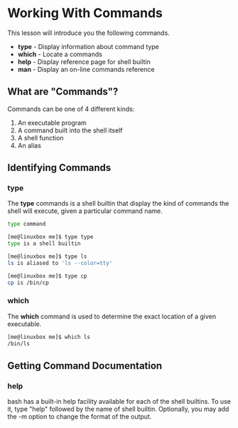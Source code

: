 # Working With Commands
This lesson will introduce you the following commands.
- **type** - Display information about command type
- **which** - Locate a commands
- **help** - Display reference page for shell builtin
- **man** - Display an on-line commands reference

## What are "Commands"?
Commands can be one of 4 different kinds:
1. An executable program
2. A command built into the shell itself
3. A shell function
4. An alias

## Identifying Commands
### type
The **type** commands is a shell builtin that display the kind of commands the shell will execute, given a particular command name.
```bash
type command
```
```bash
[me@linuxbox me]$ type type
type is a shell builtin

[me@linuxbox me]$ type ls
ls is aliased to 'ls --color=tty'

[me@linuxbox me]$ type cp
cp is /bin/cp
```

### which
The **which** command is used to determine the exact location of a given executable.
```bash
[me@linuxbox me]$ which ls
/bin/ls
```

## Getting Command Documentation
### help
bash has a built-in help facility available for each of the shell builtins. To use it, type "help" followed by the name of shell builtin. Optionally, you may add the -m option to change the format of the output.
<!--stackedit_data:
eyJoaXN0b3J5IjpbLTE3NTY2Nzg0MjhdfQ==
-->